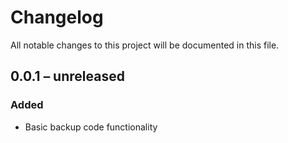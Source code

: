 # Changelog
All notable changes to this project will be documented in this file.

## 0.0.1 – unreleased

### Added
- Basic backup code functionality
